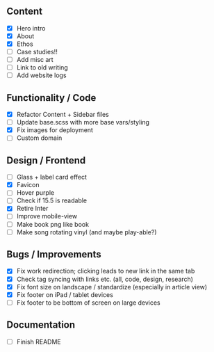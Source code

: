 ## Content
- [x] Hero intro
- [x] About
- [x] Ethos
- [ ] Case studies!! 
- [ ] Add misc art 
- [ ] Link to old writing
- [ ] Add website logs 

## Functionality / Code
- [x] Refactor Content + Sidebar files
- [ ] Update base.scss with more base vars/styling
- [x] Fix images for deployment
- [ ] Custom domain

## Design / Frontend
- [ ] Glass + label card effect
- [x] Favicon 
- [ ] Hover purple 
- [ ] Check if 15.5 is readable 
- [x] Retire Inter
- [ ] Improve mobile-view  
- [ ] Make book png like book 
- [ ] Make song rotating vinyl (and maybe play-able?)

## Bugs / Improvements
- [x] Fix work redirection; clicking leads to new link in the same tab 
- [x] Check tag syncing with links etc. (all, code, design, research)
- [x] Fix font size on landscape / standardize (especially in article view)
- [x] Fix footer on iPad / tablet devices
- [ ] Fix footer to be bottom of screen on large devices

## Documentation
- [ ] Finish README